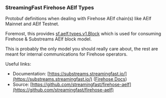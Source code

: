 ### StreamingFast Firehose AElf Types

Protobuf definitions when dealing with Firehose AElf chain(s) like AElf Mainnet and AElf Testnet.

Foremost, this provides [sf.aelf.types.v1.Block](https://buf.build/streamingfast/firehose-aelf/docs/main:sf.aelf.type.v1#sf.aelf.type.v1.Block) which is used for consuming Firehose & Substreams AElf block model.

This is probably the only model you should really care about, the rest are meant for internal communications for Firehose operators.

Useful links:
- Documentation: [https://substreams.streamingfast.io/](https://substreams.streamingfast.io/) ([Firehose Docs](https://firehose.streamingfast.io/))
- Source: [https://github.com/streamingfast/firehose-aelf](https://github.com/streamingfast/firehose-aelf)